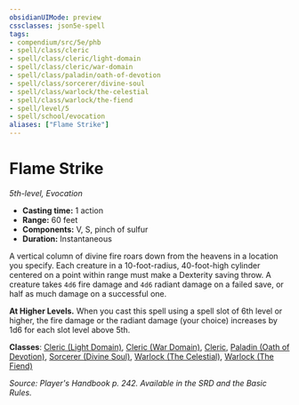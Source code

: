 ```yaml
---
obsidianUIMode: preview
cssclasses: json5e-spell
tags:
- compendium/src/5e/phb
- spell/class/cleric
- spell/class/cleric/light-domain
- spell/class/cleric/war-domain
- spell/class/paladin/oath-of-devotion
- spell/class/sorcerer/divine-soul
- spell/class/warlock/the-celestial
- spell/class/warlock/the-fiend
- spell/level/5
- spell/school/evocation
aliases: ["Flame Strike"]
---
```

# Flame Strike
*5th-level, Evocation*  

- **Casting time:** 1 action
- **Range:** 60 feet
- **Components:** V, S, pinch of sulfur
- **Duration:** Instantaneous

A vertical column of divine fire roars down from the heavens in a location you specify. Each creature in a 10-foot-radius, 40-foot-high cylinder centered on a point within range must make a Dexterity saving throw. A creature takes `4d6` fire damage and `4d6` radiant damage on a failed save, or half as much damage on a successful one.

**At Higher Levels.** When you cast this spell using a spell slot of 6th level or higher, the fire damage or the radiant damage (your choice) increases by 1d6 for each slot level above 5th.

**Classes**: [Cleric (Light Domain)](z_compendium/classes/cleric-light-domain.md), [Cleric (War Domain)](z_compendium/classes/cleric-war-domain.md), [Cleric](z_compendium/classes/cleric.md), [Paladin (Oath of Devotion)](z_compendium/classes/paladin-oath-of-devotion.md), [Sorcerer (Divine Soul)](z_compendium/classes/sorcerer-divine-soul-xge.md), [Warlock (The Celestial)](z_compendium/classes/warlock-the-celestial-xge.md), [Warlock (The Fiend)](z_compendium/classes/warlock-the-fiend.md)

*Source: Player's Handbook p. 242. Available in the SRD and the Basic Rules.*